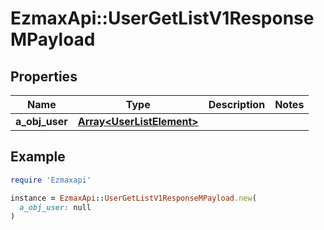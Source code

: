 # EzmaxApi::UserGetListV1ResponseMPayload

## Properties

| Name | Type | Description | Notes |
| ---- | ---- | ----------- | ----- |
| **a_obj_user** | [**Array&lt;UserListElement&gt;**](UserListElement.md) |  |  |

## Example

```ruby
require 'Ezmaxapi'

instance = EzmaxApi::UserGetListV1ResponseMPayload.new(
  a_obj_user: null
)
```

